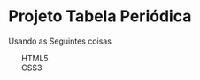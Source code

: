 <h1>Projeto Tabela Periódica</h1>
<p>Usando as Seguintes coisas</p>


<ul style="list-style: none;">
    <li>HTML5</li>
    <li>CSS3</li>
</ul>


